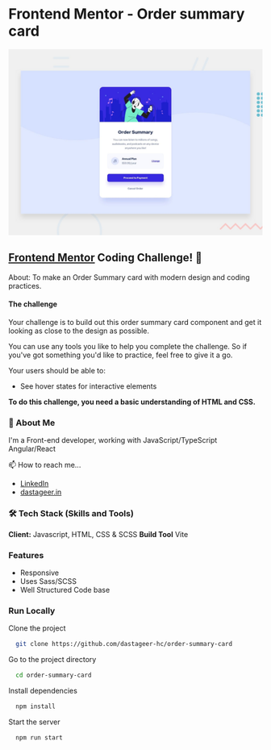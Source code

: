# Frontend Mentor - Order summary card

![Design preview for the Order summary card coding challenge](./design/desktop-preview.jpg)

## [Frontend Mentor](https://www.frontendmentor.io) Coding Challenge! 👋

About: To make an Order Summary card with modern design and coding practices.

#### The challenge

Your challenge is to build out this order summary card component and get it looking as close to the design as possible.

You can use any tools you like to help you complete the challenge. So if you've got something you'd like to practice, feel free to give it a go.

Your users should be able to:

- See hover states for interactive elements 


**To do this challenge, you need a basic understanding of HTML and CSS.**
### 🚀 About Me
I'm a Front-end developer, working with JavaScript/TypeScript Angular/React

📫 How to reach me... 
- [LinkedIn](https://www.linkedin.com/in/dastageer-hc/)
- [dastageer.in](https://dastageer.in)



### 🛠 Tech Stack (Skills and Tools)
**Client:** Javascript, HTML, CSS & SCSS
**Build Tool** Vite

### Features

- Responsive
- Uses Sass/SCSS  
- Well Structured Code base



### Run Locally

Clone the project

```bash
  git clone https://github.com/dastageer-hc/order-summary-card
```

Go to the project directory

```bash
  cd order-summary-card
```

Install dependencies

```bash
  npm install
```

Start the server

```bash
  npm run start
```

